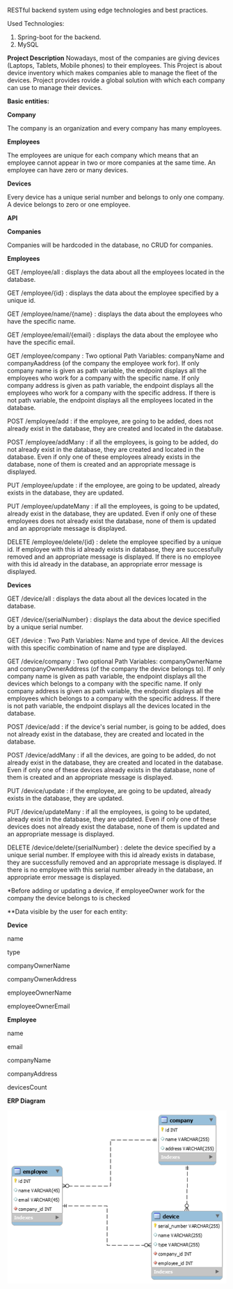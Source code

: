 RESTful backend system using edge technologies and best practices.

Used Technologies:
1. Spring-boot for the backend.
2. MySQL


**Project Description**
Nowadays, most of the companies are giving devices (Laptops, Tablets, Mobile phones) to their employees. This Project is about device inventory which makes companies able to manage the fleet of the devices. Project provides rovide a global solution with which each company can use to manage their devices. 


**Basic entities:**

**Company** 

The company is an organization and every company has many employees. 

**Employees** 

The employees are unique for each company which means that an employee cannot appear in two or more companies at the same time. An employee can have zero or many devices.

**Devices** 

Every device has a unique serial number and belongs to only one company. A device belongs to zero or one employee.


**API** 

**Companies** 

Companies will be hardcoded in the database, no CRUD for companies. 

**Employees**

GET /employee/all : displays the data about all the employees located in the database.

GET /employee/{id} : displays the data about the employee specified by a unique id. 

GET /employee/name/{name} : displays the data about the employees who have the specific name.

GET /employee/email/{email} : displays the data about the employee who have the specific email.

GET /employee/company :  Two optional Path Variables: companyName and companyAaddress (of the company the employee work for).  If only company name is given as path variable, the endpoint displays all the employees who work for a company with the specific name. If only company address is given as path variable, the endpoint displays all the employees who work for a company with the specific address. If there is not path variable, the endpoint displays all the employees located in the database.

POST /employee/add : if the employee, are going to be added, does not already exist in the database, they are created and located in the database.

POST /employee/addMany : if all the employees, is going to be added, do not already exist in the database, they are created and located in the database. Even if only one of these employees already exists in the database, none of them is created and an appropriate message is displayed.

PUT /employee/update : if the employee, are going to be updated, already exists in the database, they are updated.

PUT /employee/updateMany : if all the employees, is going to be updated, already exist in the database, they are updated. Even if only one of these employees does not already exist the database, none of them is updated and an appropriate message is displayed.

DELETE /employee/delete/{id} : delete the employee specified by a unique id. If employee with this id already exists in database, they are successfully removed and an appropriate message is displayed. If there is no employee with this id already in the database, an appropriate error message is displayed.


**Devices**

GET /device/all : displays the data about all the devices located in the database.

GET /device/{serialNumber} : displays the data about the device specified by a unique serial number. 

GET /device : Two Path Variables: Name and type of device. All the devices with this specific combination of name and type are displayed.

GET /device/company : Two optional Path Variables: companyOwnerName and companyOwnerAddress (of the company the device belongs to). If only company name is given as path variable, the endpoint displays all the devices which belongs to a company with the specific name. If only company address is given as path variable, the endpoint displays all the employees which belongs to a company with the specific address. If there is not path variable, the endpoint displays all the devices located in the database.

POST /device/add : if the device's serial number, is going to be added, does not already exist in the database, they are created and located in the database.

POST /device/addMany : if all the devices, are going to be added, do not already exist in the database, they are created and located in the database. Even if only one of these devices already exists in the database, none of them is created and an appropriate message is displayed.

PUT /device/update : if the employee, are going to be updated, already exists in the database, they are updated.

PUT /device/updateMany : if all the employees, is going to be updated, already exist in the database, they are updated. Even if only one of these devices does not already exist the database, none of them is updated and an appropriate message is displayed.

DELETE /device/delete/{serialNumber} : delete the device specified by a unique serial number. If employee with this id already exists in database, they are successfully removed and an appropriate message is displayed. If there is no employee with this serial number already in the database, an appropriate error message is displayed.

*Before adding or updating a device, if employeeOwner work for the company the device belongs to is checked

**Data visible by the user for each entity:

**Device**

name

type

companyOwnerName

companyOwnerAddress

employeeOwnerName

employeeOwnerEmail

**Employee**

name

email

companyName

companyAddress

devicesCount

**ERP Diagram**

![](https://github.com/MariaChatzii/Devices-Inventory-with-Spring-Boot/blob/master/erp.png)
